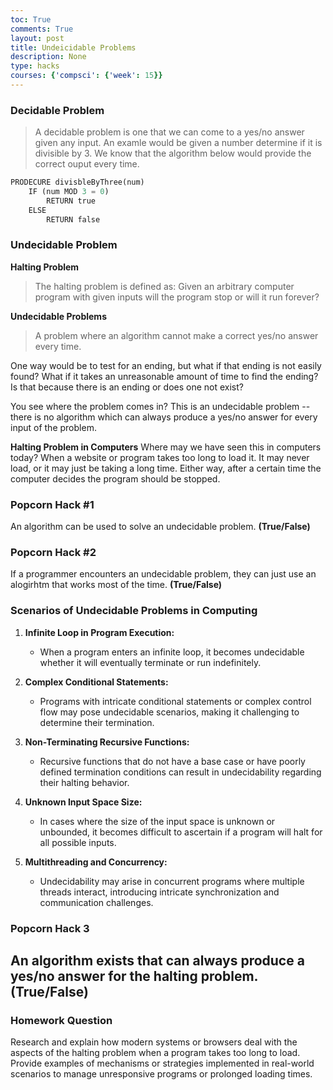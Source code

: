 ```yaml
---
toc: True
comments: True
layout: post
title: Undeicidable Problems
description: None
type: hacks
courses: {'compsci': {'week': 15}}
---
```


### Decidable Problem

> A decidable problem is one that we can come to a yes/no answer given any input. An examle would be given a number determine if it is divisible by 3. We know that the algorithm below would provide the correct ouput every time.


```python
PRODECURE divisbleByThree(num)
    IF (num MOD 3 = 0) 
        RETURN true
    ELSE
        RETURN false
```

### Undecidable Problem

**Halting Problem**
> The halting problem is defined as: Given an arbitrary computer program with given inputs will the program stop or will it run forever? 


**Undecidable Problems**
> A problem where an algorithm cannot make a correct yes/no answer every time.

One way would be to test for an ending, but what if that ending is not easily found? What if it takes an unreasonable amount of time to find the ending? Is that because there is an ending or does one not exist?

You see where the problem comes in? This is an undecidable problem -- there is no algorithm which can always produce a yes/no answer for every input of the problem.

**Halting Problem in Computers**
Where may we have seen this in computers today? When a website or program takes too long to load it. It may never load, or it may just be taking a long time. Either way, after a certain time the computer decides the program should be stopped.

### Popcorn Hack #1
An algorithm can be used to solve an undecidable problem. **(True/False)**

### Popcorn Hack #2 
If a programmer encounters an undecidable problem, they can just use an alogirhtm that works most of the time. **(True/False)**

### Scenarios of Undecidable Problems in Computing
1. **Infinite Loop in Program Execution:**
   - When a program enters an infinite loop, it becomes undecidable whether it will eventually terminate or run indefinitely.

2. **Complex Conditional Statements:**
   - Programs with intricate conditional statements or complex control flow may pose undecidable scenarios, making it challenging to determine their termination.

3. **Non-Terminating Recursive Functions:**
   - Recursive functions that do not have a base case or have poorly defined termination conditions can result in undecidability regarding their halting behavior.

4. **Unknown Input Space Size:**
   - In cases where the size of the input space is unknown or unbounded, it becomes difficult to ascertain if a program will halt for all possible inputs.

5. **Multithreading and Concurrency:**
   - Undecidability may arise in concurrent programs where multiple threads interact, introducing intricate synchronization and communication challenges.



### Popcorn Hack 3
An algorithm exists that can always produce a yes/no answer for the halting problem. (True/False)
-

### Homework Question

Research and explain how modern  systems or  browsers deal with the aspects of the halting problem when a program takes too long to load. Provide examples of mechanisms or strategies implemented in real-world scenarios to manage unresponsive programs or prolonged loading times.
